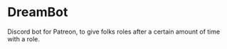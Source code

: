 # DreamBot
Discord bot for Patreon, to give folks roles after a certain amount of time with a role.
